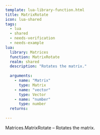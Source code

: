 ```yaml
---
template: lua-library-function.html
title: MatrixRotate
icon: lua-shared
tags:
  - lua
  - shared
  - needs-verification
  - needs-example
lua:
  library: Matrices
  function: MatrixRotate
  realm: shared
  description: "Rotates the matrix."
  
  arguments:
    - name: "Matrix"
      type: Matrix
    - name: "vector"
      type: Vector
    - name: "number"
      type: number
  returns:
    
---
```


<div class="lua__search__keywords">
Matrices.MatrixRotate &#x2013; Rotates the matrix.
</div>
